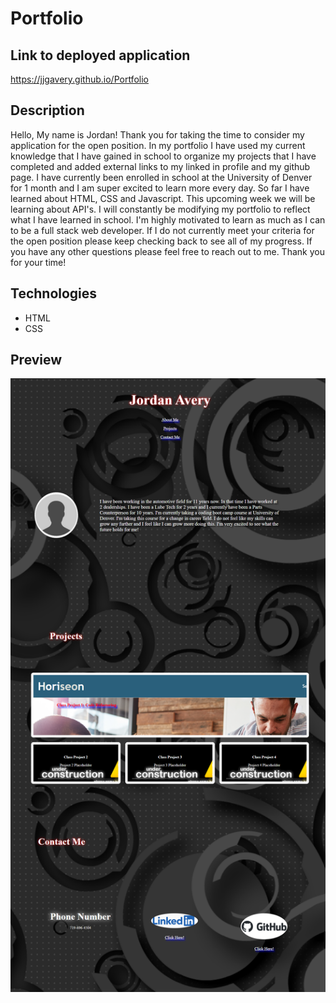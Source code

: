 # **Portfolio**

## **Link to deployed application**
https://jjgavery.github.io/Portfolio

## **Description**
Hello, My name is Jordan! Thank you for taking the time to consider my application for the open position. In my portfolio I have used my current knowledge that I have gained in school to organize my projects that I have completed and added external links to my linked in profile and my github page. I have currently been enrolled in school at the University of Denver for 1 month and I am super excited to learn more every day. So far I have learned about HTML, CSS and Javascript. This upcoming week we will be learning about API's. I will constantly be modifying my portfolio to reflect what I have learned in school. I'm highly motivated to learn as much as I can to be a full stack web developer. If I do not currently meet your criteria for the open position please keep checking back to see all of my progress. If you have any other questions please feel free to reach out to me. Thank you for your time!

## **Technologies**
- HTML
- CSS

## **Preview**
![Jordan Avery Portfolio Screenshot](./assets/images/portfolio-screenshot-1.10.23.png)
